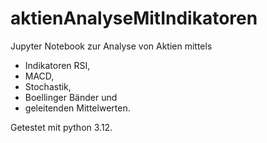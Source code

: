 # aktienAnalyseMitIndikatoren
Jupyter Notebook zur Analyse von Aktien mittels 
* Indikatoren RSI, 
* MACD, 
* Stochastik, 
* Boellinger Bänder und 
* geleitenden Mittelwerten.

Getestet mit python 3.12.